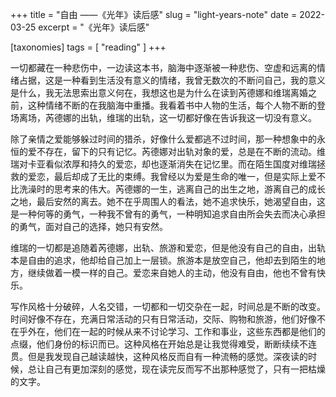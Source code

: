 +++
title = "自由 ——《光年》读后感"
slug = "light-years-note"
date = 2022-03-25
excerpt = "《光年》读后感"

[taxonomies]
tags = [ "reading" ]
+++

一切都藏在一种悲伤中，一边读这本书，脑海中逐渐被一种悲伤、空虚和远离的情绪占据，这是一种看到生活没有意义的情绪，我曾无数次的不断问自己，我的意义是什么，我无法思索出意义何在，我想这也是为什么在读到芮德娜和维瑞离婚之前，这种情绪不断的在我脑海中重播。我看着书中人物的生活，每个人物不断的登场离场，芮德娜的出轨，维瑞的出轨，这一切都好像在告诉我这一切没有意义。

除了亲情之爱能够躲过时间的猎杀，好像什么爱都逃不过时间，那一种想象中的永恒的爱不存在，留下的只有记忆。芮德娜对出轨对象的爱，总是在不断的流动。维瑞对卡亚看似浓厚和持久的爱恋，却也逐渐消失在记忆里。而在陌生国度对维瑞拯救的爱恋，最后却成了无比的束缚。我曾经以为爱是生命的唯一，但是实际上爱不比洗澡时的思考来的伟大。芮德娜的一生，逃离自己的出生之地，游离自己的成长之地，最后安然的离去。她不在乎周围人的看法，她不追求快乐，她渴望自由，这是一种何等的勇气，一种我不曾有的勇气，一种明知追求自由所会失去而决心承担的勇气，面对自己的选择，她只有安然。

维瑞的一切都是追随着芮德娜，出轨、旅游和爱恋，但是他没有自己的自由，出轨本是自由的追求，他却给自己加上一层锁。旅游本是放空自己，他却去到陌生的地方，继续做着一模一样的自己。爱恋来自她人的主动，他没有自由，他也不曾有快乐。

写作风格十分破碎，人名交错，一切都和一切交杂在一起，时间总是不断的改变。时间好像不存在，充满日常活动的只有日常活动，交际、购物和旅游，他们好像不在乎外在，他们在一起的时候从来不讨论学习、工作和事业，这些东西都是他们的点缀，他们身份的标识而已。这种风格在开始总是让我觉得难受，断断续续不连贯。但是我发现自己越读越快，这种风格反而自有一种流畅的感觉。深夜读的时候，总让自己有更加深刻的感觉，现在读完反而写不出那种感觉了，只有一把枯燥的文字。